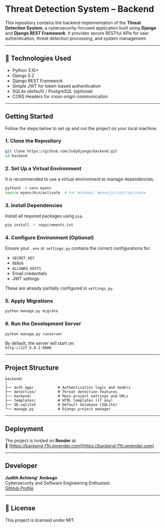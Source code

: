 # Threat Detection System – Backend

This repository contains the backend implementation of the **Threat Detection System**, a cybersecurity-focused application built using **Django** and **Django REST Framework**. It provides secure RESTful APIs for user authentication, threat detection processing, and system management.

---

## 🔧 Technologies Used

- Python 3.10+
- Django 5.2
- Django REST Framework
- Simple JWT for token-based authentication
- SQLite (default) / PostgreSQL (optional)
- CORS Headers for cross-origin communication

---

## Getting Started

Follow the steps below to set up and run the project on your local machine.

### 1. Clone the Repository

```bash
git clone https://github.com/JudyOjango/backend.git
cd backend
```

### 2. Set Up a Virtual Environment

It is recommended to use a virtual environment to manage dependencies.

```bash
python3 -m venv myenv
source myenv/bin/activate  # For Windows: myenv\Scripts\activate
```

### 3. Install Dependencies

Install all required packages using `pip`.

```bash
pip install -r requirements.txt
```

### 4. Configure Environment (Optional)

Ensure your `.env` or `settings.py` contains the correct configurations for:

- `SECRET_KEY`
- `DEBUG`
- `ALLOWED_HOSTS`
- Email credentials
- JWT settings

These are already partially configured in `settings.py`.

### 5. Apply Migrations

```bash
python manage.py migrate
```

### 6. Run the Development Server

```bash
python manage.py runserver
```

By default, the server will start on:  
 `http://127.0.0.1:8000`

---

## Project Structure

```
backend/
│
├── auth_app/           # Authentication logic and models
├── detection/          # Threat detection features
├── backend/            # Main project settings and URLs
├── templates/          # HTML templates (if any)
├── db.sqlite3          # Default database (SQLite)
└── manage.py           # Django project manager
```

---

## Deployment

The project is hosted on **Render** at:  
🔗 [https://backend-f1tj.onrender.com](https://backend-f1tj.onrender.com)

---

## Developer

**Judith Achieng' Ambogo**  
Cybersecurity and Software Engineering Enthusiast  
[GitHub Profile](https://github.com/JudyOjango)

---

## 📄 License

This project is licensed under MIT.

```
